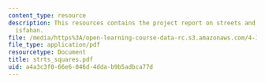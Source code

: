 ```yaml
---
content_type: resource
description: This resources contains the project report on streets and squares in
  isfahan.
file: /media/https%3A/open-learning-course-data-rc.s3.amazonaws.com/4-175-case-studies-in-city-form-fall-2005/a4a3c3f066e6046d4ddab9b5adbca77d_strts_squares.pdf
file_type: application/pdf
resourcetype: Document
title: strts_squares.pdf
uid: a4a3c3f0-66e6-046d-4dda-b9b5adbca77d
---
```

